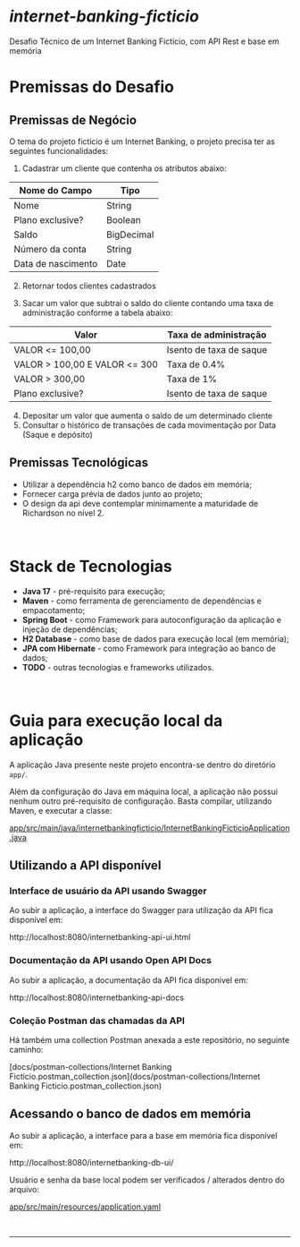 # *internet-banking-ficticio*
Desafio Técnico de um Internet Banking Fictício, com API Rest e base em memória

# Premissas do Desafio

## Premissas de Negócio

O tema do projeto fictício é um Internet Banking, o projeto precisa
ter as seguintes funcionalidades:

1. Cadastrar um cliente que contenha os atributos abaixo:

| Nome do Campo      | Tipo           |
|--------------------|----------------|
| Nome               | String         |
| Plano exclusive?   | Boolean        |
| Saldo              | BigDecimal     |
| Número da conta    | String         |
| Data de nascimento | Date           |

2. Retornar todos clientes cadastrados

3. Sacar um valor que subtrai o saldo do cliente contando uma taxa de
   administração conforme a tabela abaixo:

| Valor                         | Taxa de administração   |
|-------------------------------|-------------------------|
| VALOR <= 100,00               | Isento de taxa de saque |
| VALOR > 100,00 E VALOR <= 300 | Taxa de 0.4%            |
| VALOR > 300,00                | Taxa de 1%              |
| Plano exclusive?              | Isento de taxa de saque |

4. Depositar um valor que aumenta o saldo de um determinado cliente
5. Consultar o histórico de transações de cada movimentação por Data
   (Saque e depósito)


## Premissas Tecnológicas

- Utilizar a dependência h2 como banco de dados em memória;
- Fornecer carga prévia de dados junto ao projeto;
- O design da api deve contemplar minimamente a maturidade de
  Richardson no nível 2.

<br>


#  Stack de Tecnologias
- **Java 17** - pré-requisito para execução;
- **Maven** - como ferramenta de gerenciamento de dependências e empacotamento;
- **Spring Boot** - como Framework para autoconfiguração da aplicação e injeção de dependências;
- **H2 Database** - como base de dados para execução local (em memória);
- **JPA com Hibernate** - como Framework para integração ao banco de dados;
- **TODO** - outras tecnologias e frameworks utilizados.

<br>


# Guia para execução local da aplicação
A aplicação Java presente neste projeto encontra-se dentro do diretório `app/`.

Além da configuração do Java em máquina local, a aplicação não possui nenhum outro pré-requisito de configuração.
Basta compilar, utilizando Maven, e executar a classe:

[app/src/main/java/internetbankingficticio/InternetBankingFicticioApplication.java](app/src/main/java/internetbankingficticio/InternetBankingFicticioApplication.java)

## Utilizando a API disponível
### Interface de usuário da API usando Swagger
Ao subir a aplicação, a interface do Swagger para utilização da API fica disponível em:

http://localhost:8080/internetbanking-api-ui.html

### Documentação da API usando Open API Docs
Ao subir a aplicação, a documentação da API fica disponivel em:

http://localhost:8080/internetbanking-api-docs

### Coleção Postman das chamadas da API
Há também uma collection Postman anexada a este repositório, no seguinte caminho:

[docs/postman-collections/Internet Banking Ficticio.postman_collection.json](docs/postman-collections/Internet Banking Ficticio.postman_collection.json)

## Acessando o banco de dados em memória
Ao subir a aplicação, a interface para a base em memória fica disponível em:

http://localhost:8080/internetbanking-db-ui/

Usuário e senha da base local podem ser verificados / alterados dentro do arquivo:

[app/src/main/resources/application.yaml](app/src/main/resources/application.yaml)


<br>
<hr>